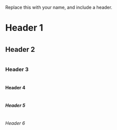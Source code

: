Replace this with your name, and include a header.
# <h1> Header 1</h1>
# <h2> Header 2</h2>
# <h3> Header 3</h3>
# <h4> Header 4</h4>
# <h5> Header 5</h5>
# <h6> Header 6</h6>
